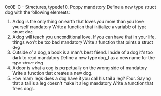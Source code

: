 0x0E. C - Structures, typedef
0. Poppy
mandatory
Define a new type struct dog with the following elements:
1. A dog is the only thing on earth that loves you more than you love yourself
mandatory
Write a function that initialize a variable of type struct dog
2. A dog will teach you unconditional love. If you can have that in your life, things won't be too bad
mandatory
Write a function that prints a struct dog
3. Outside of a dog, a book is a man's best friend. Inside of a dog it's too dark to read
mandatory
Define a new type dog_t as a new name for the type struct dog.
4. A door is what a dog is perpetually on the wrong side of
mandatory
Write a function that creates a new dog.
5. How many legs does a dog have if you call his tail a leg? Four. Saying that a tail is a leg doesn't make it a leg
mandatory
Write a function that frees dogs.

